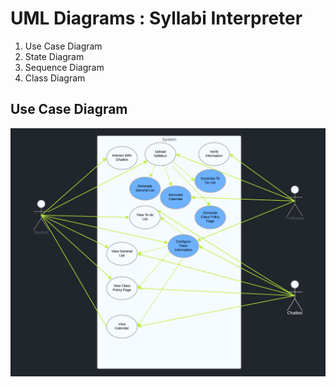 # UML Diagrams : Syllabi Interpreter



1. Use Case Diagram
2. State Diagram
3. Sequence Diagram
4. Class Diagram


## Use Case Diagram

![Use case Diagaram.](./Usecasediagram.png)
